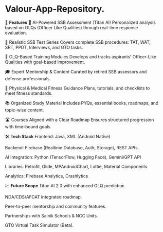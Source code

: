 # Valour-App-Repository.
🚀 **Features**
🤖 AI-Powered SSB Assessment (Titan AI)
Personalized analysis based on OLQs (Officer Like Qualities) through real-time response evaluation.

🧠 Realistic SSB Test Series
Covers complete SSB procedures: TAT, WAT, SRT, PPDT, Interviews, and GTO tasks.

🎯 OLQ-Based Training Modules
Develops and tracks aspirants' Officer-Like Qualities with goal-based improvement.

🎓 Expert Mentorship & Content
Curated by retired SSB assessors and defense professionals.

🏃 Physical & Medical Fitness Guidance
Plans, tutorials, and checklists to meet fitness standards.

📚 Organized Study Material
Includes PYQs, essential books, roadmaps, and topic-wise content.

🛣️ Courses Aligned with a Clear Roadmap
Ensures structured progression with time-bound goals.

🛠️ **Tech Stack**
Frontend: Java, XML (Android Native)

Backend: Firebase (Realtime Database, Auth, Storage), REST APIs

AI Integration: Python (TensorFlow, Hugging Face), Gemini/GPT API

Libraries: Retrofit, Glide, MPAndroidChart, Lottie, Material Components

Analytics: Firebase Analytics, Crashlytics

📈 **Future Scope**
Titan AI 2.0 with enhanced OLQ prediction.

NDA/CDS/AFCAT integrated roadmap.

Peer-to-peer mentorship and community features.

Partnerships with Sainik Schools & NCC Units.

GTO Virtual Task Simulator (Beta).

